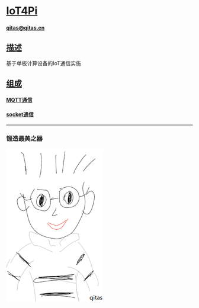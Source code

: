 ﻿# [IoT4Pi](https://github.com/qitas/IoT4Pi) 

#### qitas@qitas.cn

## [描述](https://github.com/qitas/IoT4Pi/wiki) 

基于单板计算设备的IoT通信实施

## [组成](qitas/)

#### [MQTT通信](MQTT/)

#### [socket通信](socket/)


---

### 锻造最美之器

[![sites](qitas/qitas.png)](http://www.qitas.cn)


